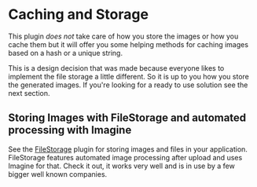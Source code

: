 Caching and Storage
===================

This plugin *does not* take care of how you store the images or how you cache them but it will offer you some helping methods for caching images based on a hash or a unique string.

This is a design decision that was made because everyone likes to implement the file storage a little different. So it is up to you how you store the generated images. If you're looking for a ready to use solution see the next section.

Storing Images with FileStorage and automated processing with Imagine
---------------------------------------------------------------------

See the [FileStorage](https://github.com/burzum/cakephp-file-storage) plugin for storing images and files in your application. FileStorage features automated image processing after upload and uses Imagine for that. Check it out, it works very well and is in use by a few bigger well known companies.
